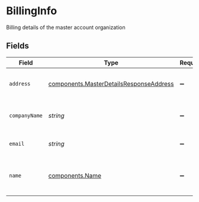 # BillingInfo

Billing details of the master account organization


## Fields

| Field                                                                                          | Type                                                                                           | Required                                                                                       | Description                                                                                    |
| ---------------------------------------------------------------------------------------------- | ---------------------------------------------------------------------------------------------- | ---------------------------------------------------------------------------------------------- | ---------------------------------------------------------------------------------------------- |
| `address`                                                                                      | [components.MasterDetailsResponseAddress](../../models/shared/masterdetailsresponseaddress.md) | :heavy_minus_sign:                                                                             | Billing address of master account                                                              |
| `companyName`                                                                                  | *string*                                                                                       | :heavy_minus_sign:                                                                             | Company name of master account                                                                 |
| `email`                                                                                        | *string*                                                                                       | :heavy_minus_sign:                                                                             | Billing email id of master account                                                             |
| `name`                                                                                         | [components.Name](../../models/shared/name.md)                                                 | :heavy_minus_sign:                                                                             | Billing name of master account holder                                                          |